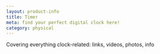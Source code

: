 ```yaml
---
layout: product-info
title: Timer
meta: find your perfect digital clock here!
category: physical
---
```


Covering everything clock-related: links, videos, photos, info